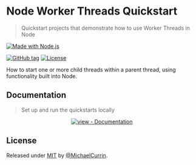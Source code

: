 # Node Worker Threads Quickstart
> Quickstart projects that demonstrate how to use Worker Threads in Node

[![Made with Node.js](https://img.shields.io/badge/Node.js->=12-blue?logo=node.js&logoColor=white)](https://nodejs.org "Go to Node.js homepage")

[![GitHub tag](https://img.shields.io/github/tag/MichaelCurrin/node-worker-threads-quickstart?include_prereleases=&sort=semver&color=blue)](https://github.com/MichaelCurrin/node-worker-threads-quickstart/releases/)
[![License](https://img.shields.io/badge/License-MIT-blue)](#license)


How to start one or more child threads within a parent thread, using functionality built into Node.


## Documentation
> Set up and run the quickstarts locally

<div align="center">

[![view - Documentation](https://img.shields.io/badge/view-Documentation-blue?style=for-the-badge)](/docs/ "Go to project documentation")

</div>


## License

Released under [MIT](/LICENSE) by [@MichaelCurrin](https://github.com/MichaelCurrin).
